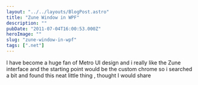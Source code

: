 ```yaml
---
layout: "../../layouts/BlogPost.astro"
title: "Zune Window in WPF"
description: ""
pubDate: "2011-07-04T16:00:53.000Z"
heroImage: ""
slug: "zune-window-in-wpf"
tags: [".net"]
---
```


I have become a huge fan of Metro UI design and i really like the Zune interface and the starting point would be the custom chrome so i searched a bit and found this neat little thing , thought I would share 
<script src="https://gist.github.com/nareshjois/7863625.js"></script>
